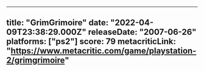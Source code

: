 
---
title: "GrimGrimoire"
date: "2022-04-09T23:38:29.000Z"
releaseDate: "2007-06-26"
platforms: ["ps2"]
score: 79
metacriticLink: "https://www.metacritic.com/game/playstation-2/grimgrimoire"
---
